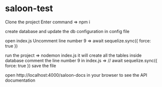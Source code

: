 # saloon-test

Clone the project
Enter command =>  npm i

create database and update the db configuration in config file

open index.js
Uncomment line number 9 => await sequelize.sync({ force: true })

run the project => nodemon index.js
it will create all the tables inside database
comment the line number 9 in index.js =>  // await sequelize.sync({ force: true })
save the file

open http://localhost:4000/saloon-docs in your browser to see the API documentation 
